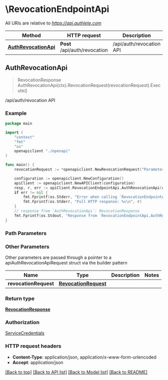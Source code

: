 # \RevocationEndpointApi

All URIs are relative to *https://api.authlete.com*

Method | HTTP request | Description
------------- | ------------- | -------------
[**AuthRevocationApi**](RevocationEndpointApi.md#AuthRevocationApi) | **Post** /api/auth/revocation | /api/auth/revocation API



## AuthRevocationApi

> RevocationResponse AuthRevocationApi(ctx).RevocationRequest(revocationRequest).Execute()

/api/auth/revocation API



### Example

```go
package main

import (
    "context"
    "fmt"
    "os"
    openapiclient "./openapi"
)

func main() {
    revocationRequest := *openapiclient.NewRevocationRequest("Parameters_example") // RevocationRequest | 

    configuration := openapiclient.NewConfiguration()
    apiClient := openapiclient.NewAPIClient(configuration)
    resp, r, err := apiClient.RevocationEndpointApi.AuthRevocationApi(context.Background()).RevocationRequest(revocationRequest).Execute()
    if err != nil {
        fmt.Fprintf(os.Stderr, "Error when calling `RevocationEndpointApi.AuthRevocationApi``: %v\n", err)
        fmt.Fprintf(os.Stderr, "Full HTTP response: %v\n", r)
    }
    // response from `AuthRevocationApi`: RevocationResponse
    fmt.Fprintf(os.Stdout, "Response from `RevocationEndpointApi.AuthRevocationApi`: %v\n", resp)
}
```

### Path Parameters



### Other Parameters

Other parameters are passed through a pointer to a apiAuthRevocationApiRequest struct via the builder pattern


Name | Type | Description  | Notes
------------- | ------------- | ------------- | -------------
 **revocationRequest** | [**RevocationRequest**](RevocationRequest.md) |  | 

### Return type

[**RevocationResponse**](RevocationResponse.md)

### Authorization

[ServiceCredentials](../README.md#ServiceCredentials)

### HTTP request headers

- **Content-Type**: application/json, application/x-www-form-urlencoded
- **Accept**: application/json

[[Back to top]](#) [[Back to API list]](../README.md#documentation-for-api-endpoints)
[[Back to Model list]](../README.md#documentation-for-models)
[[Back to README]](../README.md)

